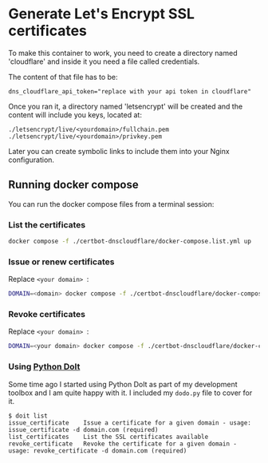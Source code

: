 # Generate Let's Encrypt SSL certificates
To make this container to work, you need to create a directory named 'cloudflare' and inside it you need a file called credentials.

The content of that file has to be:

```dns_cloudflare_api_token="replace with your api token in cloudflare"```

Once you ran it, a directory named 'letsencrypt' will be created and the content will include you keys, located at:

```
./letsencrypt/live/<yourdomain>/fullchain.pem
./letsencrypt/live/<yourdomain>/privkey.pem
```

Later you can create symbolic links to include them into your Nginx configuration.

## Running docker compose

You can run the docker compose files from a terminal session:

### List the certificates

```bash
docker compose -f ./certbot-dnscloudflare/docker-compose.list.yml up
```

### Issue or renew certificates

Replace ```<your domain> ```:

```bash
DOMAIN=<domain> docker compose -f ./certbot-dnscloudflare/docker-compose.issue.yml up
```

### Revoke certificates

Replace ```<your domain> ```:

```bash
DOMAIN=<your domain> docker compose -f ./certbot-dnscloudflare/docker-compose.revoke.yml up
```

### Using [Python DoIt](https://pydoit.org/) 

Some time ago I started using Python DoIt as part of my development toolbox and I am quite happy with it. I included my ```dodo.py``` file to cover for it.

```
$ doit list
issue_certificate    Issue a certificate for a given domain - usage: issue_certificate -d domain.com (required)
list_certificates    List the SSL certificates available
revoke_certificate   Revoke the certificate for a given domain - usage: revoke_certificate -d domain.com (required)
```